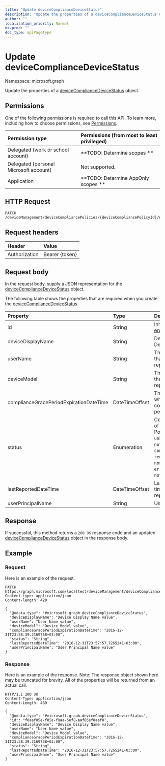 ```yaml
---
title: "Update deviceComplianceDeviceStatus"
description: "Update the properties of a deviceComplianceDeviceStatus object."
author: ""
localization_priority: Normal
ms.prod: ""
doc_type: apiPageType
---
```


# Update deviceComplianceDeviceStatus

Namespace: microsoft.graph

Update the properties of a [deviceComplianceDeviceStatus](../resources/devicecompliancedevicestatus.md) object.

## Permissions
One of the following permissions is required to call this API. To learn more, including how to choose permissions, see [Permissions](/concepts/permissions-reference.md).

|Permission type|Permissions (from most to least privileged)|
|:---|:---|
|Delegated (work or school account)|**TODO: Determine scopes **|
|Delegated (personal Microsoft account)|Not supported.|
|Application|**TODO: Determine AppOnly scopes **|

## HTTP Request
<!-- {
  "blockType": "ignored"
}
-->
``` http
PATCH /deviceManagement/deviceCompliancePolicies/{deviceCompliancePolicyId}/deviceStatuses/{deviceComplianceDeviceStatusId}
```

## Request headers
|Header|Value|
|:---|:---|
|Authorization|Bearer {token}|

## Request body
In the request body, supply a JSON representation for the [deviceComplianceDeviceStatus](../resources/devicecompliancedevicestatus.md) object.

The following table shows the properties that are required when you create the [deviceComplianceDeviceStatus](../resources/devicecompliancedevicestatus.md).

|Property|Type|Description|
|:---|:---|:---|
|id|String| Inherited from [entity](../resources/entity.md)|
|deviceDisplayName|String|Device name of the DevicePolicyStatus.|
|userName|String|The User Name that is being reported|
|deviceModel|String|The device model that is being reported|
|complianceGracePeriodExpirationDateTime|DateTimeOffset|The DateTime when device compliance grace period expires|
|status|Enumeration|Compliance status of the policy report. Possible values are: `unknown`, `notApplicable`, `compliant`, `remediated`, `nonCompliant`, `error`, `conflict`, `notAssigned`.|
|lastReportedDateTime|DateTimeOffset|Last modified date time of the policy report.|
|userPrincipalName|String|UserPrincipalName.|



## Response
If successful, this method returns a `200 OK` response code and an updated [deviceComplianceDeviceStatus](../resources/devicecompliancedevicestatus.md) object in the response body.

## Example

### Request
Here is an example of the request.
<!-- {
  "blockType": "request",
  "name": "update_devicecompliancedevicestatus"
}
-->
``` http
PATCH https://graph.microsoft.com/localtest/deviceManagement/deviceCompliancePolicies/{deviceCompliancePolicyId}/deviceStatuses/{deviceComplianceDeviceStatusId}
Content-type: application/json
Content-length: 420

{
  "@odata.type": "#microsoft.graph.deviceComplianceDeviceStatus",
  "deviceDisplayName": "Device Display Name value",
  "userName": "User Name value",
  "deviceModel": "Device Model value",
  "complianceGracePeriodExpirationDateTime": "2016-12-31T23:58:39.2169758+03:00",
  "status": "String",
  "lastReportedDateTime": "2016-12-31T23:57:57.7265241+03:00",
  "userPrincipalName": "User Principal Name value"
}
```

### Response
Here is an example of the response. Note: The response object shown here may be truncated for brevity. All of the properties will be returned from an actual call.
<!-- {
  "blockType": "response",
  "truncated": true
}
-->
``` http
HTTP/1.1 200 OK
Content-Type: application/json
Content-Length: 469

{
  "@odata.type": "#microsoft.graph.deviceComplianceDeviceStatus",
  "id": "f8aaf85e-f85e-f8aa-5ef8-aaf85ef8aaf8",
  "deviceDisplayName": "Device Display Name value",
  "userName": "User Name value",
  "deviceModel": "Device Model value",
  "complianceGracePeriodExpirationDateTime": "2016-12-31T23:58:39.2169758+03:00",
  "status": "String",
  "lastReportedDateTime": "2016-12-31T23:57:57.7265241+03:00",
  "userPrincipalName": "User Principal Name value"
}
```

